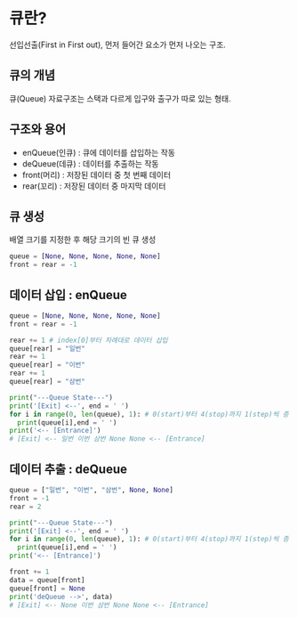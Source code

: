 # 큐란?
선입선출(First in First out), 먼저 들어간 요소가 먼저 나오는 구조.

## 큐의 개념
큐(Queue) 자료구조는 스택과 다르게 입구와 출구가 따로 있는 형태. 

## 구조와 용어
- enQueue(인큐) : 큐에 데이터를 삽입하는 작동
- deQueue(데큐) : 데이터를 추출하는 작동
- front(머리) : 저장된 데이터 중 첫 번째 데이터
- rear(꼬리) : 저장된 데이터 중 마지막 데이터

## 큐 생성
배열 크기를 지정한 후 해당 크기의 빈 큐 생성
```python
queue = [None, None, None, None, None]
front = rear = -1
```

## 데이터 삽입 : enQueue

```python
queue = [None, None, None, None, None]
front = rear = -1

rear += 1 # index[0]부터 차례대로 데이터 삽입 
queue[rear] = "일번"
rear += 1
queue[rear] = "이번"
rear += 1
queue[rear] = "삼번"

print("---Queue State---")
print('[Exit] <--', end = ' ')
for i in range(0, len(queue), 1): # 0(start)부터 4(stop)까지 1(step)씩 증가
  print(queue[i],end = ' ')
print('<-- [Entrance]')
# [Exit] <-- 일번 이번 삼번 None None <-- [Entrance]
```

## 데이터 추출 : deQueue

```python
queue = ["일번", "이번", "삼번", None, None]
front = -1
rear = 2

print("---Queue State---")
print('[Exit] <--', end = ' ')
for i in range(0, len(queue), 1): # 0(start)부터 4(stop)까지 1(step)씩 증가
  print(queue[i],end = ' ')
print('<-- [Entrance]')

front += 1
data = queue[front]
queue[front] = None
print('deQueue -->', data)
# [Exit] <-- None 이번 삼번 None None <-- [Entrance]
```
